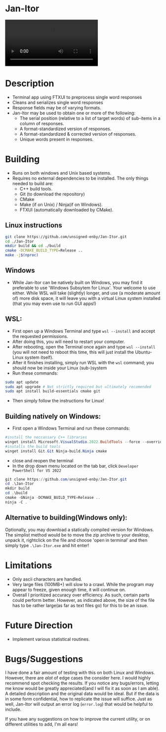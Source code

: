 Jan-Itor
========

![Demo](demo.mp4)

Description
===========
- Terminal app using FTXUI to preprocess single word responses
- Cleans and serializes single word responses
- Response fields may be of varying formats.
- Jan-Itor may be used to obtain one or more of the following:
   - The serial position (relative to a list of target words) of sub-items in a column of responses.
   - A format-standardized version of responses.
   - A format-standardized & corrected version of responses.
   - Unique words present in responses.

Building
========
- Runs on both windows and Unix based systems.
- Requires no external dependencies to be installed. The only things needed to build are:
   - C++ build tools.
   - Git (to download the repository)
   - CMake
   - Make (if on Unix) / Ninja(if on Windows).
   - FTXUI (automatically downloaded by CMake).

Linux instructions
------------------
```bash
git clone https://github.com/unsigned-enby/Jan-Itor.git
cd ./Jan-Itor
mkdir build && cd ./build
cmake -DCMAKE_BUILD_TYPE=Release ..
make -j$(nproc)
```

Windows
-------
   - While Jan-Itor can be natively built on Windows, you may find it preferable 
     to use 'Windows Subsytem for Linux'. Your welcome to use either.
     While WSL will take (slightly) longer, and use (a moderate amount of) more disk space,
     it will leave you with a virtual Linux system installed (that you may even use to run GUI apps!)

WSL:
----
   - First open up a Windows Terminal and type `wsl --install` and accept the requested permissions.
   - After doing this, you will need to restart your computer.
   - After rebooting, open the Terminal once again and type `wsl --install` 
     (you will not need to reboot this time, this will just install the Ubuntu-Linux system itself).
   - After it finishes installing, simply run WSL with the `wsl` command; 
     you should now be inside your Linux (sub-)system
   - Run these commands:
```bash
sudo apt update
sudo apt upgrade # Not strictly required but ultimately recomended
sudo apt install build-essentials cmake git
```
   - Then simply follow the instructions for Linux!

Building natively on Windows:
-----------------------------
   - First open a Windows Terminal and run these commands:
```ps1
#install the neccassary C++ libraries
winget install Microsoft.VisualStudio.2022.BuildTools --force --override "--wait --passive --add Microsoft.VisualStudio.Component.VC.Tools.x86.x64 --add Microsoft.VisualStudio.Component.Windows11SDK.22000"
#installs the build tools
winget install Git.Git Ninja-build.Ninja cmake
```
- close and reopen the terminal
- In the drop down menu located on the tab bar, click `Developer PowerShell for VS 2022`
```ps1
git clone https://github.com/unsigned-enby/Jan-Itor.git
cd .\Jan-Itor
mkdir build
cd .\build
cmake -GNinja -DCMAKE_BUILD_TYPE=Release ..
ninja -C .
```

Alternative to building(Windows only):
--------------------------------------
Optionally, you may download a statically compiled version for Windows. The simplist method would
be to move the zip archive to your desktop, unpack it, rightclick on the file and choose 'open in terminal'
and then simply type `.\Jan-Itor.exe` and hit enter!


Limitations
===========
- Only ascii characters are handled.
- Very large files (100MB+) will slow to a crawl. While the program may appear to freeze,
  given enough time, it will continue on.
- Overall I prioritized accuracy over efficiency. As such, certain parts could perform better.
  However, as indicated above, the size of the file has to be rather large(as far as text files go)
  for this to be an issue.

Future Direction
================
- Implement various statistical routines.


Bugs/Suggestions
================
I have done a fair amount of testing with this on both Linux and Windows.
However, there are *alot* of edge cases the consider here. I would highly recommend
spot checking the results. If you notice any bugs/errors, letting me know would
be greatly appreciated(and I will fix it as soon as I am able). A detailed description
and the original data would be ideal. But if the data is in some form confidential, how to
replicate the issue will suffice. Just as well, Jan-Itor will output an error log (`error.log`)
that would be helpful to include.
   
If you have any suggestions on how to improve the current utility, or on different utilities to
add, I'm all ears!
